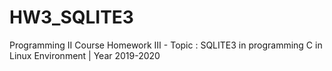 # HW3_SQLITE3
Programming II Course Homework III - Topic : SQLITE3 in programming C in Linux Environment | Year 2019-2020
